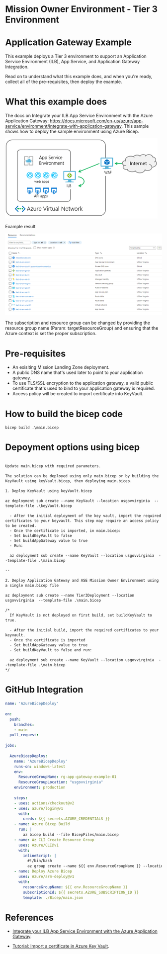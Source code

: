 # Mission Owner Environment - Tier 3 Environment #

# Application Gateway Example #

This example deploys a Tier 3 environment to support an Application Service Environment (ILB), App Service, and Application Gateway Integration.

Read on to understand what this example does, and when you're ready, collect all of the pre-requisites, then deploy the example.

# What this example does #

The docs on Integrate your ILB App Service Environment with the Azure Application Gateway: https://docs.microsoft.com/en-us/azure/app-service/environment/integrate-with-application-gateway. This sample shows how to deploy the sample environment using Azure Bicep.

![image alt text](/images/ase.png)

Example result

![image alt text](/images/result.png)

The subscription and resource group can be changed by providing the resource group name (Param: targetResourceGroup) and ensuring that the Azure context is set the proper subscription.

# Pre-requisites #

- An exisiting Mission Landing Zone deployment.
- A public DNS name that's used later to point to your application gateway.
- To use TLS/SSL encryption to the application gateway, a valid public certificate that's used to bind to your application gateway is required.
- Access policy will be created to import certificate into KeyVault.

# How to build the bicep code #

```plaintext
bicep build .\main.bicep
```

# Depoyment options using bicep #

```plaintext

Update main.bicep with required parameters. 

The solution can be deployed using only main.bicep or by building the KeyVault using keyVault.bicep, then deploying main.bicep.

1. Deploy KeyVault using keyVault.bicep 

az deployment sub create --name KeyVault --location usgovvirginia  --template-file .\keyVault.bicep

  - After the initial deployment of the key vault, import the required certificates to your keyvault. This step may require an access policy to be created. 
  - Once the certificate is imported, in main.bicep: 
  - Set buildKeyVault to false 
  - Set buildAppGateway value to true
  - Run:
  
  az deployment sub create --name KeyVault --location usgovvirginia  --template-file .\main.bicep

-- 

2. Deploy Application Gateway and ASE Mission Owner Environment using a single main.bicep file

az deployment sub create --name Tier3Deployment --location usgovvirginia  --template-file .\main.bicep

/*
  If KeyVault is not deployed on first build, set buildKeyVault to true. 

  - After the initial build, import the required certificates to your keyvault. 
  - Once the certificate is imported
  - Set buildAppGateway value to true 
  - Set buildKeyVault to false and run:
  
  az deployment sub create --name KeyVault --location usgovvirginia  --template-file .\main.bicep
*/
```

# GitHub Integration #

```Yaml
name: 'AzureBicepDeploy'

on:
  push:
    branches:
    - main
  pull_request:

jobs:

  AzureBicepDeploy:
    name: 'AzureBicepDeploy'
    runs-on: windows-latest
    env:
      ResourceGroupName: rg-app-gateway-example-01
      ResourceGroupLocation: "usgovvirginia"
    environment: production

    steps:
    - uses: actions/checkout@v2
    - uses: azure/login@v1
      with:
        creds: ${{ secrets.AZURE_CREDENTIALS }}
    - name: Azure Bicep Build
      run: |
        az bicep build --file BicepFiles/main.bicep
    - name: Az CLI Create Resource Group
      uses: Azure/CLI@v1
      with:
        inlineScript: |
          #!/bin/bash
          az group create --name ${{ env.ResourceGroupName }} --location ${{ env.ResourceGroupLocation }}
    - name: Deploy Azure Bicep
      uses: Azure/arm-deploy@v1
      with:
        resourceGroupName: ${{ env.ResourceGroupName }}
        subscriptionId: ${{ secrets.AZURE_SUBSCRIPTION_ID }}
        template: ./Bicep/main.json
```

# References #

- [Integrate your ILB App Service Environment with the Azure Application Gateway](https://docs.microsoft.com/en-us/azure/app-service/environment/integrate-with-application-gateway).

- [Tutorial: Import a certificate in Azure Key Vault](https://docs.microsoft.com/en-us/azure/key-vault/certificates/tutorial-import-certificate).
